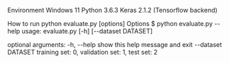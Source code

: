 
Environment
Windows 11
Python 3.6.3
Keras 2.1.2 (Tensorflow backend)

How to run
python evaluate.py [options]
Options
$ python evaluate.py --help
usage: evaluate.py [-h] [--dataset DATASET]

optional arguments:
  -h, --help         show this help message and exit
  --dataset DATASET  training set: 0, validation set: 1, test set: 2
